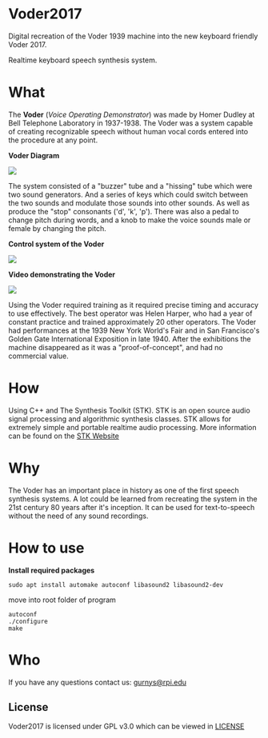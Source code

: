 # Voder2017

Digital recreation of the Voder 1939 machine into the new keyboard friendly Voder 2017.

Realtime keyboard speech synthesis system.

# What

The **Voder** (*Voice Operating Demonstrator*) was made by Homer Dudley at Bell Telephone Laboratory
in 1937-1938. The Voder was a system capable of creating recognizable speech without
human vocal cords entered into the procedure at any point.

**Voder Diagram**

![](https://i1.wp.com/120years.net/wordpress/wp-content/uploads/voder01jpg.jpg)

The system consisted of a "buzzer" tube and a "hissing" tube which were two sound generators.
And a series of keys which could switch between the two sounds and modulate those sounds into 
other sounds. As well as produce the "stop" consonants ('d', 'k', 'p'). There was also a pedal 
to change pitch during words, and a knob to make the voice sounds male or female by changing the pitch.

**Control system of the Voder**

![](https://i0.wp.com/120years.net/wordpress/wp-content/uploads/voder03.jpg?w=683)

**Video demonstrating the Voder**

[![](https://img.youtube.com/vi/5hyI_dM5cGo/0.jpg)](https://www.youtube.com/watch?v=5hyI_dM5cGo)

Using the Voder required training as it required precise timing and accuracy to
use effectively. The best operator was Helen Harper, who had a year of constant practice
and trained approximately 20 other operators. The Voder had performances at the 1939
New York World's Fair and in San Francisco's Golden Gate International Exposition in late 1940.
After the exhibitions the machine disappeared as it was a "proof-of-concept", and had no commercial value.


# How

Using C++ and The Synthesis Toolkit (STK). STK is an open source audio signal processing
and algorithmic synthesis classes. STK allows for extremely simple and portable realtime audio
processing. More information can be found on the [STK Website](https://ccrma.stanford.edu/software/stk/)

# Why

The Voder has an important place in history as one of the first speech synthesis systems.
A lot could be learned from recreating the system in the 21st century 80 years after it's inception.
It can be used for text-to-speech without the need of any sound recordings.

# How to use

**Install required packages**

```sudo apt install automake autoconf libasound2 libasound2-dev```

move into root folder of program

```
autoconf
./configure
make
```

# Who

If you have any questions contact us: gurnys@rpi.edu

## License

Voder2017 is licensed under GPL v3.0 which can be viewed in [LICENSE](LICENSE.txt)
